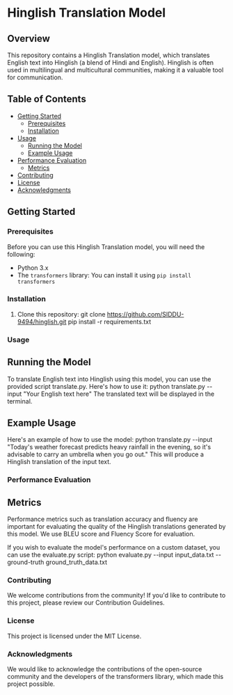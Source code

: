 # Hinglish Translation Model

## Overview

This repository contains a Hinglish Translation model, which translates English text into Hinglish (a blend of Hindi and English). Hinglish is often used in multilingual and multicultural communities, making it a valuable tool for communication.

## Table of Contents

- [Getting Started](#getting-started)
  - [Prerequisites](#prerequisites)
  - [Installation](#installation)
- [Usage](#usage)
  - [Running the Model](#running-the-model)
  - [Example Usage](#example-usage)
- [Performance Evaluation](#performance-evaluation)
  - [Metrics](#metrics)
- [Contributing](#contributing)
- [License](#license)
- [Acknowledgments](#acknowledgments)

## Getting Started

### Prerequisites

Before you can use this Hinglish Translation model, you will need the following:

- Python 3.x
- The `transformers` library: You can install it using `pip install transformers`

### Installation

1. Clone this repository:
   git clone https://github.com/SIDDU-9494/hinglish.git
pip install -r requirements.txt

### Usage
## Running the Model
To translate English text into Hinglish using this model, you can use the provided script translate.py. Here's how to use it:
python translate.py --input "Your English text here"
The translated text will be displayed in the terminal.

## Example Usage
Here's an example of how to use the model:
python translate.py --input "Today's weather forecast predicts heavy rainfall in the evening, so it's advisable to carry an umbrella when you go out."
This will produce a Hinglish translation of the input text.

### Performance Evaluation

## Metrics
Performance metrics such as translation accuracy and fluency are important for evaluating the quality of the Hinglish translations generated by this model. We use BLEU score and Fluency Score for evaluation.

If you wish to evaluate the model's performance on a custom dataset, you can use the evaluate.py script:
python evaluate.py --input input_data.txt --ground-truth ground_truth_data.txt
### Contributing
We welcome contributions from the community! If you'd like to contribute to this project, please review our Contribution Guidelines.

### License
This project is licensed under the MIT License.

### Acknowledgments
We would like to acknowledge the contributions of the open-source community and the developers of the transformers library, which made this project possible.
